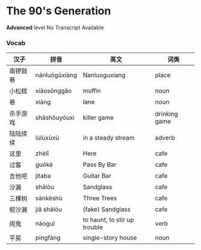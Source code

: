 # The 90's Generation
**Advanced** level
No Transcript Available
### Vocab
|汉子|拼音|英文|词类|
|----|----|----|----|
|南锣鼓巷|nánluógǔxiàng|Nanluoguxiang|place|
|小松糕|xiǎosōnggāo|muffin|noun|
|巷|xiàng|lane|noun|
|杀手游戏|shāshǒuyóuxì|killer game|drinking game|
|陆陆续续|lùlùxùxù|in a steady stream|adverb|
|这里|zhèlǐ|Here|cafe|
|过客|guòkè|Pass By Bar|cafe|
|吉他吧|jítaba|Guitar Bar|cafe|
|沙漏|shālòu|Sandglass|cafe|
|三棵树|sānkèshù|Three Trees|cafe|
|假沙漏|jiǎ shālòu|(fake) Sandglass|cafe|
|闹鬼|nàoguǐ|to haunt, to stir up trouble|verb|
|平房|píngfáng|single-story house|noun|